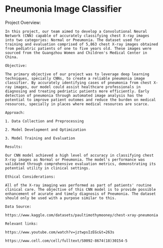 # Pneumonia Image Classifier

Project Overview:

	In this project, our team aimed to develop a Convolutional Neural Network (CNN) capable of accurately classifying chest X-ray images into two categories: Normal or Pneumonia. The dataset used for training and evaluation comprised of 5,863 chest X-ray images obtained from pediatric patients of one to five years old. These images were sourced from the Guangzhou Women and Children's Medical Center in China.

	Objective:

	The primary objective of our project was to leverage deep learning techniques, specially CNNs, to create a reliable pneumonia image classifier. By accurately identifying cases of pneumonia from chest X-ray images, our model could assist healthcare professionals in diagnosing and treating pedriatic patients more efficiently. Early detection of pneumonia through automated image analysis has the potential to improve patient outomes and reduce the burden on medical resources, specially in places where medical resources are scarce.

	Approach:

	1. Data Collection and Preprocessing

	2. Model Development and Optimization

	3. Model Training and Evaluation

	Results:

	Our CNN model achieved a high level of accuracy in classifying chest X-ray images as Normal or Pneumonia. The model's performance was validated through comprehensive evaluation metrics, demonstrating its potential utility in clinical settings.

	Ethical Considerations:

	All of the X-ray imaging was performed as part of patients' routine clinical care. The objective of this CNN model is to provide possible enhancement of acurate and timely diagnosis of Pneumonia. The dataset should only be used with a purpose similar to this. 
	
	Data Source:

	https://www.kaggle.com/datasets/paultimothymooney/chest-xray-pneumonia

	Relevant links:

	https://www.youtube.com/watch?v=jztwpsIzEGc&t=263s

	https://www.cell.com/cell/fulltext/S0092-8674(18)30154-5
